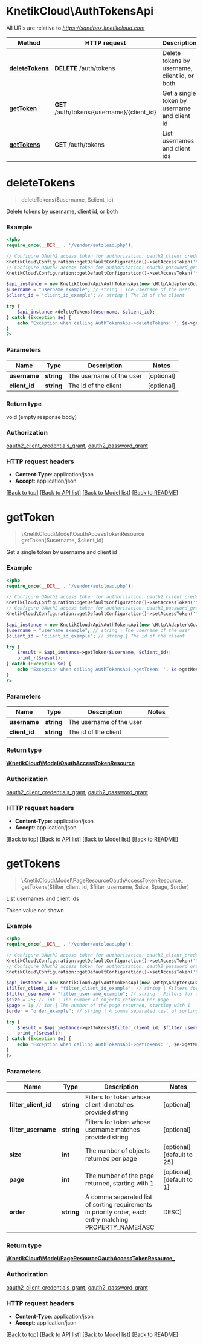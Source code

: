 # KnetikCloud\AuthTokensApi

All URIs are relative to *https://sandbox.knetikcloud.com*

Method | HTTP request | Description
------------- | ------------- | -------------
[**deleteTokens**](AuthTokensApi.md#deleteTokens) | **DELETE** /auth/tokens | Delete tokens by username, client id, or both
[**getToken**](AuthTokensApi.md#getToken) | **GET** /auth/tokens/{username}/{client_id} | Get a single token by username and client id
[**getTokens**](AuthTokensApi.md#getTokens) | **GET** /auth/tokens | List usernames and client ids


# **deleteTokens**
> deleteTokens($username, $client_id)

Delete tokens by username, client id, or both

### Example
```php
<?php
require_once(__DIR__ . '/vendor/autoload.php');

// Configure OAuth2 access token for authorization: oauth2_client_credentials_grant
KnetikCloud\Configuration::getDefaultConfiguration()->setAccessToken('YOUR_ACCESS_TOKEN');
// Configure OAuth2 access token for authorization: oauth2_password_grant
KnetikCloud\Configuration::getDefaultConfiguration()->setAccessToken('YOUR_ACCESS_TOKEN');

$api_instance = new KnetikCloud\Api\AuthTokensApi(new \Http\Adapter\Guzzle6\Client());
$username = "username_example"; // string | The username of the user
$client_id = "client_id_example"; // string | The id of the client

try {
    $api_instance->deleteTokens($username, $client_id);
} catch (Exception $e) {
    echo 'Exception when calling AuthTokensApi->deleteTokens: ', $e->getMessage(), PHP_EOL;
}
?>
```

### Parameters

Name | Type | Description  | Notes
------------- | ------------- | ------------- | -------------
 **username** | **string**| The username of the user | [optional]
 **client_id** | **string**| The id of the client | [optional]

### Return type

void (empty response body)

### Authorization

[oauth2_client_credentials_grant](../../README.md#oauth2_client_credentials_grant), [oauth2_password_grant](../../README.md#oauth2_password_grant)

### HTTP request headers

 - **Content-Type**: application/json
 - **Accept**: application/json

[[Back to top]](#) [[Back to API list]](../../README.md#documentation-for-api-endpoints) [[Back to Model list]](../../README.md#documentation-for-models) [[Back to README]](../../README.md)

# **getToken**
> \KnetikCloud\Model\OauthAccessTokenResource getToken($username, $client_id)

Get a single token by username and client id

### Example
```php
<?php
require_once(__DIR__ . '/vendor/autoload.php');

// Configure OAuth2 access token for authorization: oauth2_client_credentials_grant
KnetikCloud\Configuration::getDefaultConfiguration()->setAccessToken('YOUR_ACCESS_TOKEN');
// Configure OAuth2 access token for authorization: oauth2_password_grant
KnetikCloud\Configuration::getDefaultConfiguration()->setAccessToken('YOUR_ACCESS_TOKEN');

$api_instance = new KnetikCloud\Api\AuthTokensApi(new \Http\Adapter\Guzzle6\Client());
$username = "username_example"; // string | The username of the user
$client_id = "client_id_example"; // string | The id of the client

try {
    $result = $api_instance->getToken($username, $client_id);
    print_r($result);
} catch (Exception $e) {
    echo 'Exception when calling AuthTokensApi->getToken: ', $e->getMessage(), PHP_EOL;
}
?>
```

### Parameters

Name | Type | Description  | Notes
------------- | ------------- | ------------- | -------------
 **username** | **string**| The username of the user |
 **client_id** | **string**| The id of the client |

### Return type

[**\KnetikCloud\Model\OauthAccessTokenResource**](../Model/OauthAccessTokenResource.md)

### Authorization

[oauth2_client_credentials_grant](../../README.md#oauth2_client_credentials_grant), [oauth2_password_grant](../../README.md#oauth2_password_grant)

### HTTP request headers

 - **Content-Type**: application/json
 - **Accept**: application/json

[[Back to top]](#) [[Back to API list]](../../README.md#documentation-for-api-endpoints) [[Back to Model list]](../../README.md#documentation-for-models) [[Back to README]](../../README.md)

# **getTokens**
> \KnetikCloud\Model\PageResourceOauthAccessTokenResource_ getTokens($filter_client_id, $filter_username, $size, $page, $order)

List usernames and client ids

Token value not shown

### Example
```php
<?php
require_once(__DIR__ . '/vendor/autoload.php');

// Configure OAuth2 access token for authorization: oauth2_client_credentials_grant
KnetikCloud\Configuration::getDefaultConfiguration()->setAccessToken('YOUR_ACCESS_TOKEN');
// Configure OAuth2 access token for authorization: oauth2_password_grant
KnetikCloud\Configuration::getDefaultConfiguration()->setAccessToken('YOUR_ACCESS_TOKEN');

$api_instance = new KnetikCloud\Api\AuthTokensApi(new \Http\Adapter\Guzzle6\Client());
$filter_client_id = "filter_client_id_example"; // string | Filters for token whose client id matches provided string
$filter_username = "filter_username_example"; // string | Filters for token whose username matches provided string
$size = 25; // int | The number of objects returned per page
$page = 1; // int | The number of the page returned, starting with 1
$order = "order_example"; // string | A comma separated list of sorting requirements in priority order, each entry matching PROPERTY_NAME:[ASC|DESC]

try {
    $result = $api_instance->getTokens($filter_client_id, $filter_username, $size, $page, $order);
    print_r($result);
} catch (Exception $e) {
    echo 'Exception when calling AuthTokensApi->getTokens: ', $e->getMessage(), PHP_EOL;
}
?>
```

### Parameters

Name | Type | Description  | Notes
------------- | ------------- | ------------- | -------------
 **filter_client_id** | **string**| Filters for token whose client id matches provided string | [optional]
 **filter_username** | **string**| Filters for token whose username matches provided string | [optional]
 **size** | **int**| The number of objects returned per page | [optional] [default to 25]
 **page** | **int**| The number of the page returned, starting with 1 | [optional] [default to 1]
 **order** | **string**| A comma separated list of sorting requirements in priority order, each entry matching PROPERTY_NAME:[ASC|DESC] | [optional]

### Return type

[**\KnetikCloud\Model\PageResourceOauthAccessTokenResource_**](../Model/PageResourceOauthAccessTokenResource_.md)

### Authorization

[oauth2_client_credentials_grant](../../README.md#oauth2_client_credentials_grant), [oauth2_password_grant](../../README.md#oauth2_password_grant)

### HTTP request headers

 - **Content-Type**: application/json
 - **Accept**: application/json

[[Back to top]](#) [[Back to API list]](../../README.md#documentation-for-api-endpoints) [[Back to Model list]](../../README.md#documentation-for-models) [[Back to README]](../../README.md)

